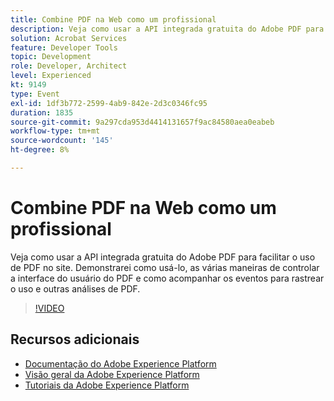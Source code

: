 ```yaml
---
title: Combine PDF na Web como um profissional
description: Veja como usar a API integrada gratuita do Adobe PDF para facilitar o uso de PDF no site. Demonstrarei como usá-lo, as várias maneiras de controlar a interface do usuário do PDF e como acompanhar os eventos para rastrear o uso e outras análises de PDF.
solution: Acrobat Services
feature: Developer Tools
topic: Development
role: Developer, Architect
level: Experienced
kt: 9149
type: Event
exl-id: 1df3b772-2599-4ab9-842e-2d3c0346fc95
duration: 1835
source-git-commit: 9a297cda953d4414131657f9ac84580aea0eabeb
workflow-type: tm+mt
source-wordcount: '145'
ht-degree: 8%

---
```


# Combine PDF na Web como um profissional

Veja como usar a API integrada gratuita do Adobe PDF para facilitar o uso de PDF no site. Demonstrarei como usá-lo, as várias maneiras de controlar a interface do usuário do PDF e como acompanhar os eventos para rastrear o uso e outras análises de PDF.


>[!VIDEO](https://video.tv.adobe.com/v/337602/?quality=12&learn=on&hidetitle=true)

## Recursos adicionais

- [Documentação do Adobe Experience Platform](https://experienceleague.adobe.com/docs/experience-platform.html)
- [Visão geral da Adobe Experience Platform](https://experienceleague.adobe.com/docs/experience-platform/landing/home.html?lang=pt-BR)
- [Tutoriais da Adobe Experience Platform](https://experienceleague.adobe.com/docs/platform-learn/tutorials/overview.html?lang=pt-BR)
